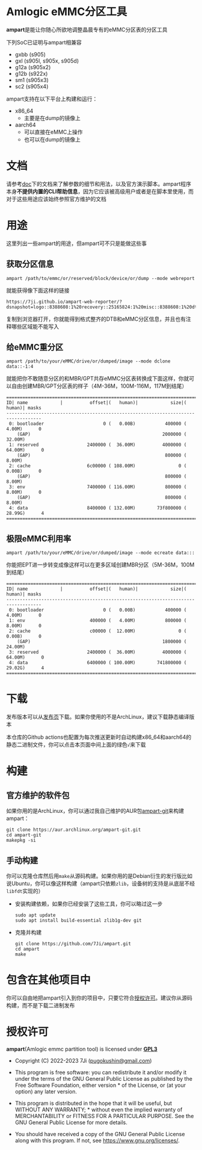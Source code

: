 # Amlogic eMMC分区工具

**ampart**是能让你随心所欲地调整晶晨专有的eMMC分区表的分区工具

下列SoC已证明与ampart相兼容
 - gxbb (s905)
 - gxl (s905l, s905x, s905d)
 - g12a (s905x2)
 - g12b (s922x)
 - sm1 (s905x3)
 - sc2 (s905x4)

ampart支持在以下平台上构建和运行：
 - x86_64
   - 主要是在dump的镜像上
 - aarch64
   - 可以直接在eMMC上操作
   - 也可以在dump的镜像上 

# 文档
请参考[doc]下的文档来了解参数的细节和用法，以及官方演示脚本。ampart程序本身**不提供内置的CLI帮助信息**，因为它应该被高级用户或者是在脚本里使用，而对于这些用途应该始终参照官方维护的文档

# 用途
这里列出一些ampart的用途，但ampart可不只是能做这些事

## 获取分区信息
```
ampart /path/to/emmc/or/reserved/block/device/or/dump --mode webreport
```
就能获得像下面这样的链接
```
https://7ji.github.io/ampart-web-reporter/?dsnapshot=logo::8388608:1%20recovery::25165824:1%20misc::8388608:1%20dtbo::8388608:1%20cri_data::8388608:2%20param::16777216:2%20boot::16777216:1%20rsv::16777216:1%20metadata::16777216:1%20vbmeta::2097152:1%20tee::33554432:1%20vendor::335544320:1%20odm::134217728:1%20system::1946157056:1%20product::134217728:1%20cache::1174405120:2%20data::18446744073709551615:4&esnapshot=bootloader:0:4194304:0%20reserved:37748736:67108864:0%20cache:113246208:1174405120:2%20env:1296039936:8388608:0%20logo:1312817152:8388608:1%20recovery:1329594368:25165824:1%20misc:1363148800:8388608:1%20dtbo:1379926016:8388608:1%20cri_data:1396703232:8388608:2%20param:1413480448:16777216:2%20boot:1438646272:16777216:1%20rsv:1463812096:16777216:1%20metadata:1488977920:16777216:1%20vbmeta:1514143744:2097152:1%20tee:1524629504:33554432:1%20vendor:1566572544:335544320:1%20odm:1910505472:134217728:1%20system:2053111808:1946157056:1%20product:4007657472:134217728:1%20data:4150263808:120919687168:4
```
复制到浏览器打开，你就能得到格式整齐的DTB和eMMC分区信息，并且也有注释哪些区域能不能写入

## 给eMMC重分区
```
ampart /path/to/your/eMMC/drive/or/dumped/image --mode dclone data::-1:4
```
就能把你不敢随意分区的和MBR/GPT共存eMMC分区表转换成下面这样，你就可以自由创建MBR/GPT分区表的样子（4M-36M，100M-116M，117M到结尾）
```
===================================================================================
ID| name            |          offset|(   human)|            size|(   human)| masks
-----------------------------------------------------------------------------------
 0: bootloader                      0 (   0.00B)           400000 (   4.00M)      0
    (GAP)                                                 2000000 (  32.00M)
 1: reserved                  2400000 (  36.00M)          4000000 (  64.00M)      0
    (GAP)                                                  800000 (   8.00M)
 2: cache                     6c00000 ( 108.00M)                0 (   0.00B)      0
    (GAP)                                                  800000 (   8.00M)
 3: env                       7400000 ( 116.00M)           800000 (   8.00M)      0
    (GAP)                                                  800000 (   8.00M)
 4: data                      8400000 ( 132.00M)        73f800000 (  28.99G)      4
===================================================================================
```

## 极限eMMC利用率
```
ampart /path/to/your/eMMC/drive/or/dumped/image --mode ecreate data:::
```
你能把EPT进一步转变成像这样可以在更多区域创建MBR分区（5M-36M，100M到结尾）
```
===================================================================================
ID| name            |          offset|(   human)|            size|(   human)| masks
-----------------------------------------------------------------------------------
 0: bootloader                      0 (   0.00B)           400000 (   4.00M)      0
 1: env                        400000 (   4.00M)           800000 (   8.00M)      0
 2: cache                      c00000 (  12.00M)                0 (   0.00B)      0
    (GAP)                                                 1800000 (  24.00M)
 3: reserved                  2400000 (  36.00M)          4000000 (  64.00M)      0
 4: data                      6400000 ( 100.00M)        741800000 (  29.02G)      4
===================================================================================
```
# 下载
发布版本可以从[发布页][release page]下载。如果你使用的不是ArchLinux，建议下载静态编译版本

本仓库的Github actions也配置为每次推送更新时自动构建x86_64和aarch64的静态二进制文件，你可以点击本页面中间上面的绿色`√`来下载

# 构建

## 官方维护的软件包
如果你用的是ArchLinux，你可以通过我自己维护的AUR包[ampart-git]来构建ampart：
```
git clone https://aur.archlinux.org/ampart-git.git
cd ampart-git
makepkg -si
```

## 手动构建
你可以克隆仓库然后用`make`从源码构建。如果你用的是Debian衍生的发行版比如说Ubuntu，你可以像这样构建（ampart只依赖`zlib`，设备树的支持是从底层不经`libfdt`实现的）
 - 安装构建依赖，如果你已经安装了这些工具，你可以略过这一步
    ```
    sudo apt update
    sudo apt install build-essential zlib1g-dev git
    ```
 - 克隆并构建
    ```
    git clone https://github.com/7Ji/ampart.git
    cd ampart
    make
    ```

# 包含在其他项目中
你可以自由地把ampart引入到你的项目中，只要它符合[授权许可][license]。建议你从源码构建，而不是下载二进制发布

# 授权许可
**ampart**(Amlogic emmc partition tool) is licensed under [**GPL3**](https://gnu.org/licenses/gpl.html)
 * Copyright (C) 2022-2023 7Ji (pugokushin@gmail.com)
 * This program is free software: you can redistribute it and/or modify it under the terms of the GNU General Public License as published by the Free Software Foundation, either version * of the License, or (at your option) any later version.

 * This program is distributed in the hope that it will be useful, but WITHOUT ANY WARRANTY; * without even the implied warranty of MERCHANTABILITY or FITNESS FOR A PARTICULAR PURPOSE. See the GNU General Public License for more details.

 * You should have received a copy of the GNU General Public License along with this program. If not, see <https://www.gnu.org/licenses/>.

[license]: #授权许可
[doc]: doc
[release page]: https://github.com/7Ji/ampart/releases
[ampart-git]:https://aur.archlinux.org/packages/ampart-git
